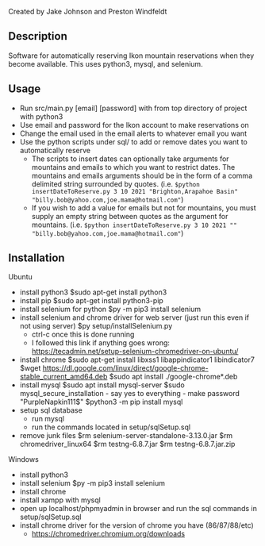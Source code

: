 Created by Jake Johnson and Preston Windfeldt

## Description

Software for automatically reserving Ikon mountain reservations when they become available. This uses python3, mysql, and selenium.

## Usage

- Run src/main.py [email] [password] with from top directory of project with python3
- Use email and password for the Ikon account to make reservations on
- Change the email used in the email alerts to whatever email you want
- Use the python scripts under sql/ to add or remove dates you want to automatically reserve
  - The scripts to insert dates can optionally take arguments for mountains and emails to which you want to restrict dates. The mountains and emails arguments should be in the form of a comma delimited string surrounded by quotes. (i.e. `$python insertDateToReserve.py 3 10 2021 "Brighton,Arapahoe Basin" "billy.bob@yahoo.com,joe.mama@hotmail.com"`)
  - If you wish to add a value for emails but not for mountains, you must supply an empty string between quotes as the argument for mountains. (i.e. `$python insertDateToReserve.py 3 10 2021 "" "billy.bob@yahoo.com,joe.mama@hotmail.com"`)

## Installation

Ubuntu
- install python3
	$sudo apt-get install python3
- install pip
	$sudo apt-get install python3-pip
- install selenium for python
	$py -m pip3 install selenium
- install selenium and chrome driver for web server (just run this even if not using server)
	$py setup/installSelenium.py
	- ctrl-c once this is done running
	- I followed this link if anything goes wrong: https://tecadmin.net/setup-selenium-chromedriver-on-ubuntu/
- install chrome
	$sudo apt-get install libxss1 libappindicator1 libindicator7
	$wget https://dl.google.com/linux/direct/google-chrome-stable_current_amd64.deb
	$sudo apt install ./google-chrome*.deb
- install mysql
	$sudo apt install mysql-server
	$sudo mysql_secure_installation
		- say yes to everything
		- make password "PurpleNapkin111$"
	$python3 -m pip install mysql
- setup sql database
	- run mysql
	- run the commands located in setup/sqlSetup.sql
- remove junk files
	$rm selenium-server-standalone-3.13.0.jar
	$rm chromedriver_linux64
	$rm testng-6.8.7.jar
	$rm testng-6.8.7.jar.zip

Windows
- install python3
- install selenium
	$py -m pip3 install selenium
- install chrome
- install xampp with mysql
- open up localhost/phpmyadmin in browser and run the sql commands in setup/sqlSetup.sql
- install chrome driver for the version of chrome you have (86/87/88/etc)
	- https://chromedriver.chromium.org/downloads
